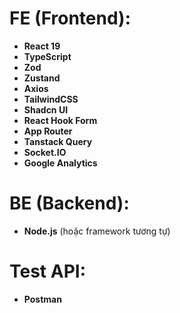 # FE (Frontend):

- **React 19**
- **TypeScript**
- **Zod**
- **Zustand**
- **Axios**
- **TailwindCSS**
- **Shadcn UI**
- **React Hook Form**
- **App Router**
- **Tanstack Query**
- **Socket.IO**
- **Google Analytics**

# BE (Backend):

- **Node.js** (hoặc framework tương tự)

# Test API:

- **Postman**
